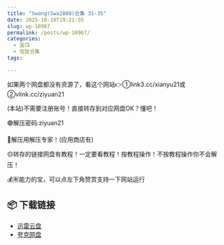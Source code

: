```yaml
---
title: "Swang(Swa2880)合集 31-35"
date: 2025-10-18T19:21:55
slug: wp-10967
permalink: /posts/wp-10967/
categories:
  - 盖📺
  - 恰饭合集
tags:

---
```


如果两个网盘都没有资源了，看这个网站👉①link3.cc/xianyu21或②vlink.cc/ziyuan21

(本站)不需要注册账号！直接转存到对应网盘OK？懂吧！

🟢解压密码:ziyuan21

🔵解压用解压专家！(应用商店有)

🟡转存的链接网盘有教程！一定要看教程！按教程操作！不按教程操作你不会解压！

💰🈶能力的宝，可以点左下角赞赏支持一下网站运行

## 📦 下载链接
- [迅雷云盘](https://blziyuan21.com/pay-download/10967?key=4dd06d401b&down_id=0)
- [夸克网盘](https://blziyuan21.com/pay-download/10967?key=4dd06d401b&down_id=1)


